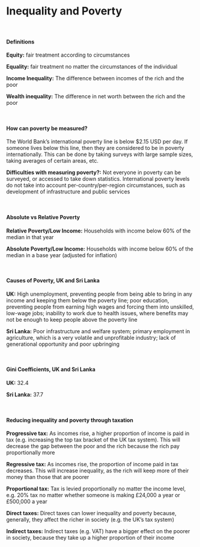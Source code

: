 # Inequality and Poverty

</br>

#### Definitions

**Equity:** fair treatment according to circumstances

**Equality:** fair treatment no matter the circumstances of the individual

**Income Inequality:** The difference between incomes of the rich and the poor

**Wealth inequality:** The difference in net worth between the rich and the poor

</br>

#### How can poverty be measured?

The World Bank’s international poverty line is below $2.15 USD per day. If someone lives below this line, then they are considered to be in poverty internationally. This can be done by taking surveys with large sample sizes, taking averages of certain areas, etc.

**Difficulties with measuring poverty?:** Not everyone in poverty can be surveyed, or accessed to take down statistics. International poverty levels do not take into account per-country/per-region circumstances, such as development of infrastructure and public services

</br>

#### Absolute vs Relative Poverty

**Relative Poverty/Low Income:** Households with income below 60% of the median in that year

**Absolute Poverty/Low Income:** Households with income below 60% of the median in a base year (adjusted for inflation)

</br>

#### Causes of Poverty, UK and Sri Lanka

**UK:** High unemployment, preventing people from being able to bring in any income and keeping them below the poverty line; poor education, preventing people from earning high wages and forcing them into unskilled, low-wage jobs; inability to work due to health issues, where benefits may not be enough to keep people above the poverty line

**Sri Lanka:** Poor infrastructure and welfare system; primary employment in agriculture, which is a very volatile and unprofitable industry; lack of generational opportunity and poor upbringing

</br>

#### Gini Coefficients, UK and Sri Lanka

**UK:** 32.4

**Sri Lanka:** 37.7

</br>

#### Reducing inequality and poverty through taxation

**Progressive tax:** As incomes rise, a higher proportion of income is paid in tax (e.g. increasing the top tax bracket of the UK tax system). This will decrease the gap between the poor and the rich because the rich pay proportionally more

**Regressive tax:** As incomes rise, the proportion of income paid in tax decreases. This will increase inequality, as the rich will keep more of their money than those that are poorer

**Proportional tax:** Tax is levied proportionally no matter the income level, e.g. 20% tax no matter whether someone is making £24,000 a year or £500,000 a year

**Direct taxes:** Direct taxes can lower inequality and poverty because, generally, they affect the richer in society (e.g. the UK’s tax system)

**Indirect taxes:** Indirect taxes (e.g. VAT) have a bigger effect on the poorer in society, because they take up a higher proportion of their income